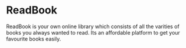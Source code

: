 # ReadBook
ReadBook is your own online library which consists of all the varities of books you always wanted to read. Its an affordable platform to get your favourite books easily.
